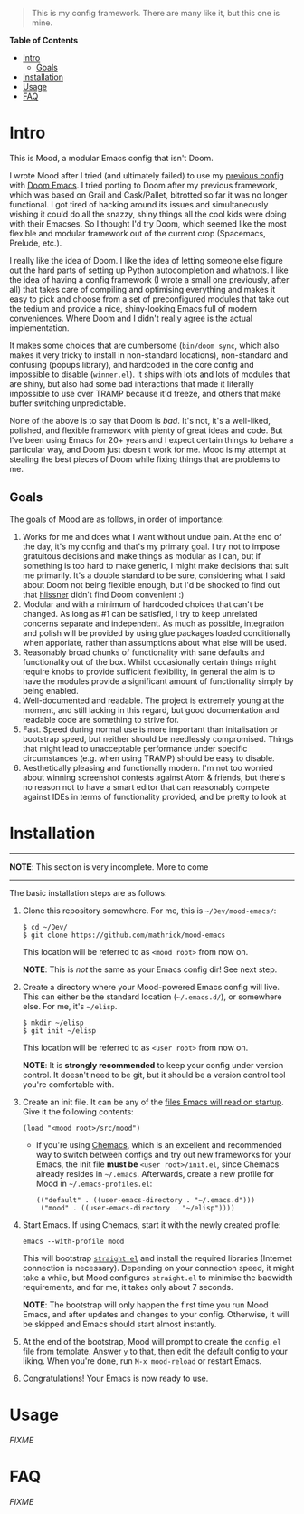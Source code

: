 > This is my config framework. There are many like it, but this one is mine.

<!-- markdown-toc start - Don't edit this section. Run M-x markdown-toc-generate-toc again -->
**Table of Contents**

- [Intro](#intro)
    - [Goals](#goals)
- [Installation](#installation)
- [Usage](#usage)
- [FAQ](#faq)

<!-- markdown-toc end -->


Intro
=====

This is Mood, a modular Emacs config that isn't Doom.

I wrote Mood after I tried (and ultimately failed) to use my [previous
config](https://github.com/mathrick/emacs-config) with [Doom
Emacs](https://github.com/hlissner/doom-emacs). I tried porting to
Doom after my previous framework, which was based on Grail and
Cask/Pallet, bitrotted so far it was no longer functional. I got tired
of hacking around its issues and simultaneously wishing it could do
all the snazzy, shiny things all the cool kids were doing with their
Emacses. So I thought I'd try Doom, which seemed like the most
flexible and modular framework out of the current crop (Spacemacs,
Prelude, etc.).

I really like the idea of Doom. I like the idea of letting someone
else figure out the hard parts of setting up Python autocompletion and
whatnots. I like the idea of having a config framework (I wrote a
small one previously, after all) that takes care of compiling and
optimising everything and makes it easy to pick and choose from a set
of preconfigured modules that take out the tedium and provide a nice,
shiny-looking Emacs full of modern conveniences. Where Doom and I
didn't really agree is the actual implementation.

It makes some choices that are cumbersome (`bin/doom sync`, which also
makes it very tricky to install in non-standard locations),
non-standard and confusing (popups library), and hardcoded in the core
config and impossible to disable (`winner.el`). It ships with lots and
lots of modules that are shiny, but also had some bad interactions
that made it literally impossible to use over TRAMP because it'd
freeze, and others that make buffer switching unpredictable.

None of the above is to say that Doom is _bad_. It's not, it's a
well-liked, polished, and flexible framework with plenty of great
ideas and code. But I've been using Emacs for 20+ years and I expect
certain things to behave a particular way, and Doom just doesn't work
for me. Mood is my attempt at stealing the best pieces of Doom while
fixing things that are problems to me.

Goals
-----

The goals of Mood are as follows, in order of importance:

1. Works for me and does what I want without undue pain. At the end of
   the day, it's my config and that's my primary goal. I try not to
   impose gratuitous decisions and make things as modular as I can,
   but if something is too hard to make generic, I might make
   decisions that suit me primarily. It's a double standard to be
   sure, considering what I said about Doom not being flexible enough,
   but I'd be shocked to find out that
   [hlissner](https://github.com/hlissner/) didn't find Doom
   convenient :)
2. Modular and with a minimum of hardcoded choices that can't be
   changed. As long as #1 can be satisfied, I try to keep unrelated
   concerns separate and independent. As much as possible, integration
   and polish will be provided by using glue packages loaded
   conditionally when apporiate, rather than assumptions about what
   else will be used.
3. Reasonably broad chunks of functionality with sane defaults and
   functionality out of the box. Whilst occasionally certain things
   might require knobs to provide sufficient flexibility, in general
   the aim is to have the modules provide a significant amount of
   functionality simply by being enabled.
4. Well-documented and readable. The project is extremely young at the
   moment, and still lacking in this regard, but good documentation
   and readable code are something to strive for.
5. Fast. Speed during normal use is more important than initalisation
   or bootstrap speed, but neither should be needlessly
   compromised. Things that might lead to unacceptable performance
   under specific circumstances (e.g. when using TRAMP) should be easy
   to disable.
6. Aesthetically pleasing and functionally modern. I'm not too worried
   about winning screenshot contests against Atom & friends, but
   there's no reason not to have a smart editor that can reasonably
   compete against IDEs in terms of functionality provided, and be
   pretty to look at

Installation
============

__________________
**NOTE**: This section is very incomplete. More to come
__________________

The basic installation steps are as follows:

1. Clone this repository somewhere. For me, this is `~/Dev/mood-emacs/`:
   ```
   $ cd ~/Dev/
   $ git clone https://github.com/mathrick/mood-emacs
   ```
   This location will be referred to as `<mood root>` from now on.
   
   **NOTE**: This is _not_ the same as your Emacs config dir! See next step.

2. Create a directory where your Mood-powered Emacs config will
   live. This can either be the standard location (`~/.emacs.d/`), or
   somewhere else. For me, it's `~/elisp`.
   ```
   $ mkdir ~/elisp
   $ git init ~/elisp
   ```
   This location will be referred to as `<user root>` from now on.
   
   **NOTE**: It is **strongly recommended** to keep your config under
   version control. It doesn't need to be git, but it should be a
   version control tool you're comfortable with.

3. Create an init file. It can be any of the [files Emacs will read on
   startup](https://www.gnu.org/software/emacs/manual/html_node/emacs/Init-File.html).
   Give it the following contents:
   ```
   (load "<mood root>/src/mood")
   ```
   * If you're using [Chemacs](https://github.com/plexus/chemacs),
     which is an excellent and recommended way to switch between
     configs and try out new frameworks for your Emacs, the init file
     **must be** `<user root>/init.el`, since Chemacs already resides
     in `~/.emacs`. Afterwards, create a new profile for Mood in
     `~/.emacs-profiles.el`:
     
     ```
     (("default" . ((user-emacs-directory . "~/.emacs.d")))
      ("mood" . ((user-emacs-directory . "~/elisp"))))
     ```
4. Start Emacs. If using Chemacs, start it with the newly created profile:
   ```
   emacs --with-profile mood
   ```
   This will bootstrap [`straight.el`](https://github.com/raxod502/straight.el)
   and install the required libraries (Internet connection is
   necessary). Depending on your connection speed, it might take a
   while, but Mood configures `straight.el` to minimise the badwidth
   requirements, and for me, it takes only about 7 seconds.

   **NOTE**: The bootstrap will only happen the first time you run
   Mood Emacs, and after updates and changes to your
   config. Otherwise, it will be skipped and Emacs should start almost
   instantly.

5. At the end of the bootstrap, Mood will prompt to create the
   `config.el` file from template. Answer `y` to that, then edit the
   default config to your liking. When you're done, run `M-x
   mood-reload` or restart Emacs.

6. Congratulations! Your Emacs is now ready to use.

Usage
=====

_FIXME_

FAQ
===

_FIXME_
